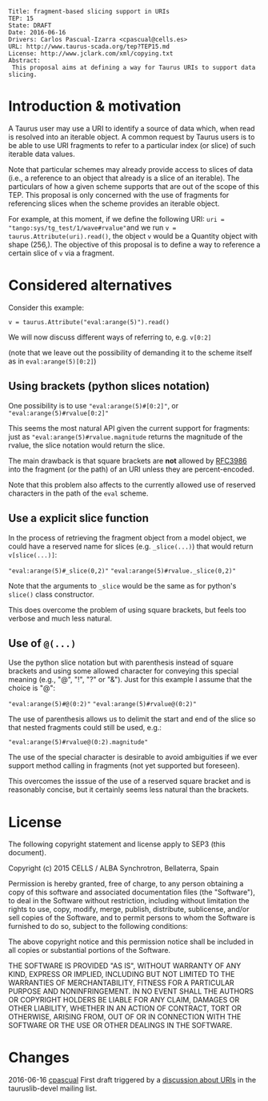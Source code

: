     Title: fragment-based slicing support in URIs
    TEP: 15
    State: DRAFT
    Date: 2016-06-16
    Drivers: Carlos Pascual-Izarra <cpascual@cells.es>
    URL: http://www.taurus-scada.org/tep?TEP15.md
    License: http://www.jclark.com/xml/copying.txt
    Abstract:
     This proposal aims at defining a way for Taurus URIs to support data slicing.



Introduction & motivation
=========================

A Taurus user may use a URI to identify a source of data which, when read is resolved into an iterable object. A common request by Taurus users is to be able to use URI fragments to refer to a particular index (or slice) of such iterable data values.

Note that particular schemes may already provide access to slices of data (i.e., a reference to an object that already is a slice of an iterable).  The particulars of how a given scheme supports that are out of the scope of this TEP. This proposal is only concerned with the use of fragments for referencing slices when the scheme provides an iterable object. 

For example, at this moment, if we define the following URI: `uri = "tango:sys/tg_test/1/wave#rvalue"`and we run `v = taurus.Attribute(uri).read()`, the object `v` would be a Quantity object with shape (256,). The objective of this proposal is to define a way to reference a certain slice of `v` via a fragment.

Considered alternatives
======================

Consider this example:

```
v = taurus.Attribute("eval:arange(5)").read()
```

We will now discuss different ways of referring to, e.g. `v[0:2]`

(note that we leave out the possibility of demanding it to the scheme itself as in `eval:arange(5)[0:2]`)

Using  brackets (python slices notation)
------------------------------------------------------
One possibility is to use `"eval:arange(5)#[0:2]"`, or  `"eval:arange(5)#rvalue[0:2]"`

This seems the most natural API given the current support for fragments: just as  `"eval:arange(5)#rvalue.magnitude` returns the magnitude of the rvalue, the slice notation would return the slice.

The main drawback is that square brackets are **not** allowed by [RFC3986][] into the fragment (or the path) of an URI unless they are percent-encoded.

Note that this problem also affects to the currently allowed use of reserved characters in the path of the `eval` scheme. 

Use a explicit slice function
-----------------------------------------
In the process of retrieving the fragment object from a model object, we could have a reserved name for slices (e.g. `_slice(...)`) that would return `v[slice(...)]`:

 `"eval:arange(5)#_slice(0,2)"`
 `"eval:arange(5)#rvalue._slice(0,2)"`

Note that the arguments to `_slice` would be the same as for python's `slice()` class constructor.

This does overcome the problem of using square brackets, but feels too verbose and much less natural.

Use of `@(...)`
-------------------

Use the python slice notation but with parenthesis instead of square brackets and using some allowed character for conveying this special meaning (e.g., "@", "!", "?" or "&"). Just for this example I assume that the choice is "@":

`"eval:arange(5)#@(0:2)"`
 `"eval:arange(5)#rvalue@(0:2)"`
 
The use of parenthesis allows us to delimit  the start and end of the slice so that nested fragments could still be used, e.g.:
 
 `"eval:arange(5)#rvalue@(0:2).magnitude"`

The use of the special character is desirable to avoid ambiguities if we ever support method calling in fragments (not yet supported but foreseen).

This overcomes the isssue of the use of a reserved square bracket and is reasonably concise, but it certainly seems less natural than the brackets.


License
==================

The following copyright statement and license apply to SEP3 (this
document).

Copyright (c) 2015 CELLS / ALBA Synchrotron, Bellaterra, Spain

Permission is hereby granted, free of charge, to any person obtaining
a copy of this software and associated documentation files (the
"Software"), to deal in the Software without restriction, including
without limitation the rights to use, copy, modify, merge, publish,
distribute, sublicense, and/or sell copies of the Software, and to
permit persons to whom the Software is furnished to do so, subject to
the following conditions:

The above copyright notice and this permission notice shall be included
in all copies or substantial portions of the Software.

THE SOFTWARE IS PROVIDED "AS IS", WITHOUT WARRANTY OF ANY KIND,
EXPRESS OR IMPLIED, INCLUDING BUT NOT LIMITED TO THE WARRANTIES OF
MERCHANTABILITY, FITNESS FOR A PARTICULAR PURPOSE AND NONINFRINGEMENT.
IN NO EVENT SHALL THE AUTHORS OR COPYRIGHT HOLDERS BE LIABLE FOR ANY
CLAIM, DAMAGES OR OTHER LIABILITY, WHETHER IN AN ACTION OF CONTRACT,
TORT OR OTHERWISE, ARISING FROM, OUT OF OR IN CONNECTION WITH THE
SOFTWARE OR THE USE OR OTHER DEALINGS IN THE SOFTWARE.


Changes
========


2016-06-16
[cpascual][] First draft triggered by a [discussion about URIs][1] in the tauruslib-devel mailing list.


[cpascual]: http://sf.net/u/cpascual/
[RFC3986]: https://tools.ietf.org/html/rfc3986
[1]: https://sourceforge.net/p/tauruslib/taurus-devel/message/35184319/

